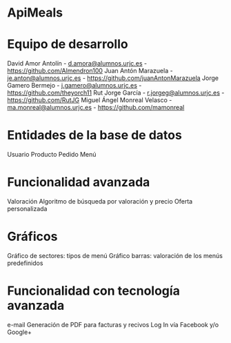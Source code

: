 # ApiMeals

# Equipo de desarrollo
David Amor Antolín - d.amora@alumnos.urjc.es - https://github.com/Almendron100
Juan Antón Marazuela - je.anton@alumnos.urjc.es - https://github.com/juanAntonMarazuela
Jorge Gamero Bermejo - j.gamero@alumnos.urjc.es - https://github.com/theyorch11
Rut Jorge García - r.jorgeg@alumnos.urjc.es - https://github.com/RutJG
Miguel Ángel Monreal Velasco - ma.monreal@alumnos.urjc.es - https://github.com/mamonreal

# Entidades de la base de datos
Usuario
Producto
Pedido
Menú

# Funcionalidad avanzada
Valoración
Algoritmo de búsqueda por valoración y precio
Oferta personalizada

# Gráficos
Gráfico de sectores: tipos de menú
Gráfico barras: valoración de los menús predefinidos

# Funcionalidad con tecnología avanzada
e-mail
Generación de PDF para facturas y recivos
Log In vía Facebook y/o Google+
